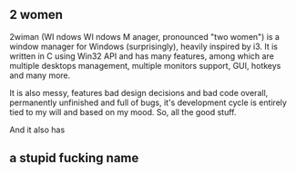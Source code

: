 ## 2 women
2wiman (WI ndows WI ndows M anager, pronounced "two women") is a window manager for Windows (surprisingly), heavily inspired by i3. It is written in C using Win32 API and has many features, among which are multiple desktops management, multiple monitors support, GUI, hotkeys and many more.

It is also messy, features bad design decisions and bad code overall, permanently unfinished and full of bugs, it's development cycle is entirely tied to my will and based on my mood. So, all the good stuff.

And it also has
## a stupid fucking name
